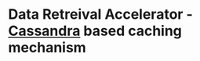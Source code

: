 # Data Retreival Accelerator - [Cassandra](https://cassandra.apache.org/) based caching mechanism


